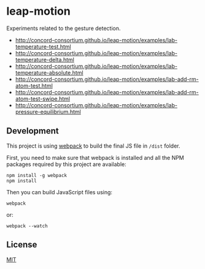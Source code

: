 # leap-motion

Experiments related to the gesture detection.

- http://concord-consortium.github.io/leap-motion/examples/lab-temperature-test.html
- http://concord-consortium.github.io/leap-motion/examples/lab-temperature-delta.html
- http://concord-consortium.github.io/leap-motion/examples/lab-temperature-absolute.html
- http://concord-consortium.github.io/leap-motion/examples/lab-add-rm-atom-test.html
- http://concord-consortium.github.io/leap-motion/examples/lab-add-rm-atom-test-swipe.html
- http://concord-consortium.github.io/leap-motion/examples/lab-pressure-equilibrium.html

## Development

This project is using [webpack](http://webpack.github.io/) to build the final JS file in `/dist` folder.

First, you need to make sure that webpack is installed and all the NPM packages required by this project are available:

```
npm install -g webpack
npm install
```
Then you can build JavaScript files using:
```
webpack
```
or:
```
webpack --watch
```

## License 

[MIT](https://github.com/concord-consortium/grasp-seasons/blob/master/LICENSE)
